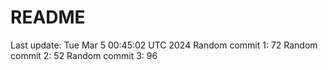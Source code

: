 # README

Last update: Tue Mar  5 00:45:02 UTC 2024
Random commit 1: 72
Random commit 2: 52
Random commit 3: 96
